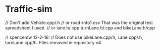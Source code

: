 # Traffic-sim
// Don't add Vehicle.cpp/.h
// or road-info1.csv That was the original test spreadsheet I used.
// or lane.h/.cpp turnLane.h/.cpp and bikeLane.h/cpp

// spencemw 12-2-16:
// Does not use bikeLane.cpp/h, Lane.cpp/.h, turnLane.cpp/h.  Files removed in repository v4
